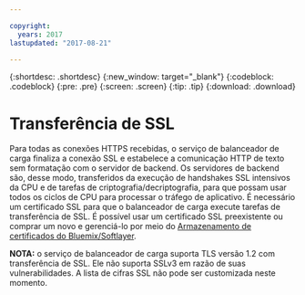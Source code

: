 ```yaml
---

copyright:
  years: 2017
lastupdated: "2017-08-21"

---
```


{:shortdesc: .shortdesc}
{:new_window: target="_blank"}
{:codeblock: .codeblock}
{:pre: .pre}
{:screen: .screen}
{:tip: .tip}
{:download: .download}

# Transferência de SSL

Para todas as conexões HTTPS recebidas, o serviço de balanceador de carga finaliza a conexão SSL e estabelece a comunicação HTTP de texto sem formatação com o servidor de backend. Os servidores de backend são, desse modo, transferidos da execução de handshakes SSL intensivos da CPU e de tarefas de criptografia/decriptografia, para que possam usar todos os ciclos de CPU para processar o tráfego de aplicativo. É necessário um certificado SSL para que o balanceador de carga execute tarefas de transferência de SSL. É possível usar um certificado SSL preexistente ou comprar um novo e gerenciá-lo por meio do [Armazenamento de certificados do Bluemix/Softlayer](https://control.softlayer.com/security/sslcerts). 

**NOTA:** o serviço de balanceador de carga suporta TLS versão 1.2 com transferência de SSL. Ele não suporta SSLv3 em razão de suas vulnerabilidades. A lista de cifras SSL não pode ser customizada neste momento. 
